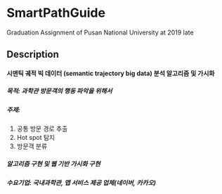 # SmartPathGuide
Graduation Assignment of Pusan National University at 2019 late

## Description
#### 시맨틱 궤적 빅 데이터 (semantic trajectory big data) 분석 알고리즘 및 가시화
##### 목적: 과학관 방문객의 행동 파악을 위해서
##### 주제:
 1. 공통 방문 경로 추출
 2. Hot spot 탐지
 3. 방문객 분류

##### 알고리즘 구현 및 웹 기반 가시화 구현
##### 수요기업:  국내과학관,  맵 서비스 제공 업체(네이버, 카카오)

